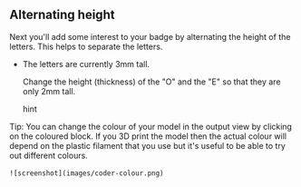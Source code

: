 ## Alternating height

Next you'll add some interest to your badge by alternating the height of the letters. This helps to separate the letters. 

+ The letters are currently 3mm tall. 

	Change the height (thickness) of the "O" and the "E" so that they are only 2mm tall. 
	
	hint
	
	
Tip: You can change the colour of your model in the output view by clicking on the coloured block. If you 3D print the model then the actual colour will depend on the plastic filament that you use but it's useful to be able to try out different colours. 

	![screenshot](images/coder-colour.png)
	
